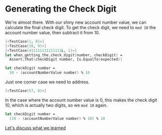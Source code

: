 # Generating the Check Digit

We're almost there. With our shiny new account number value, we can calculate the final check digit. To get the check digit, we need to `mod 10` the account number value, then subtract it from 10.

```fsharp
[<TestCase(1, 8)>]
[<TestCase(10, 9)>]
[<TestCase(411111111111111L, 1)>]
let when_getting_the_check_digit(number, checkDigit) =
  Assert.That(checkDigit number, Is.EqualTo(expected))
```

```fsharp
let checkDigit number =
  10 - (accountNumberValue number) % 10
```

Just one corner case we need to address.

```fsharp
[<TestCase(57, 0)>]
```

In the case where the account number value is 0, this makes the check digit 10, which is actually two digits, so we `mod 10` again.

```fsharp
let checkDigit number =
  (10 - (accountNumberValue number) % 10) % 10
```

[Let's discuss what we learned](step-8.md)
